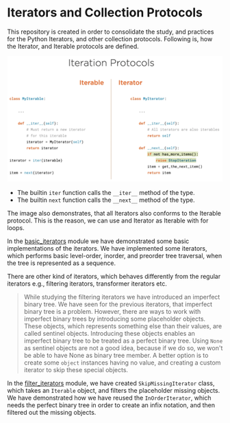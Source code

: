 # Iterators and Collection Protocols

This repository is created in order to consolidate the study, and practices for 
the Python Iterators, and other collection protocols. Following is, how the 
Iterator, and Iterable protocols are defined.

<img src="static/iterationprotocols.png" width="1000px" alt="Iterator and Iterable Protocols">

* The builtin `iter` function calls the `__iter__` method of the type. 
* The builtin `next` function calls the `__next__` method of the type.

The image also demonstrates, that all Iterators also conforms to the Iterable protocol. 
This is the reason, we can use and Iterator as Iterable with for  loops.

In the [basic_iterators](https://github.com/sarkarchandan/pycollections/blob/master/iterators/basic_iterators.py) 
module we have demonstrated some basic implementations of the iterators. We have 
implemented some iterators, which performs basic level-order, inorder, and preorder 
tree traversal, when the tree is represented as a sequence. 

There are other kind of iterators, which behaves differently from the regular 
iterators e.g., filtering iterators, transformer iterators etc.

> While studying the filtering iterators we have introduced an imperfect binary 
> tree. We have seen for the previous iterators, that imperfect binary tree is 
> a problem. However, there are ways to work with imperfect binary trees by 
> introducing some placeholder objects. These objects, which represents something 
> else than their values, are called sentinel objects. Introducing these objects 
> enables an imperfect binary tree to be treated as a perfect binary tree. Using 
> `None` as sentinel objects are not a good idea, because if we do so, we won't 
> be able to have None as binary tree member. A better option is to create some 
> `object` instances having no value, and creating a custom iterator to skip these 
> special objects.

In the [filter_iterators](https://github.com/sarkarchandan/pycollections/blob/master/iterators/filter_iterators.py) 
module, we have created `SkipMissingIterator` class, which takes an `Iterable` 
object, and filters the placeholder missing objects. We have demonstrated how 
we have reused the `InOrderIterator`, which needs the perfect binary tree in 
order to create an infix notation, and then filtered out the missing objects.

